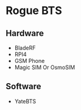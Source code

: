 # Rogue BTS




## Hardware

- BladeRF
- RPI4
- GSM Phone
- Magic SIM Or OsmoSIM

## Software

- YateBTS


